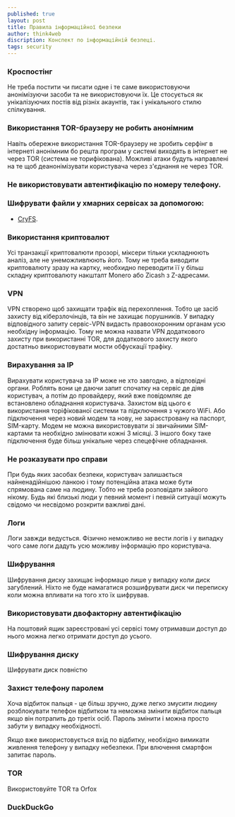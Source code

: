 ```yaml
---
published: true
layout: post
title: Правила інформаційної безпеки
author: think4web
discription: Конспект по інформаційній безпеці.
tags: security
---
```


### Кроспостінг

Не треба постити чи писати одне і те саме використовуючи анонімізуючи засоби та не використовуючи їх. Це стосується як унікалізуючих постів від різніх акаунтів, так і унікального стилю спілкування. 

### Використання TOR-браузеру не робить анонімним

Навіть обережне використання TOR-браузеру не зробить серфінг в інтернеті анонімним бо решта програм у системі виходять в інтернет не через TOR (система не торифікована). Можливі атаки будуть направлені на те щоб деанонімізувати користувача через з'єднання не через TOR.

### Не використовувати автентифікацію по номеру телефону.

### Шифрувати файли у хмарних сервісах за допомогою:
- [CryFS](/CryFS/).

### Використання криптовалют

Усі транзакції криптовалюти прозорі, міксери тільки ускладнюють аналіз, але не унеможливлюють його. Тому не треба виводити криптовалюту зразу на картку, необхидно переводити її у більш складну криптовалюту накшталт Monero або Zicash з Z-адресами.

### VPN 

VPN створено щоб захищати трафік від перехоплення. Тобто це засіб захисту від кіберзлочінців, та він не захищає порушників. У випадку відповідного запиту сервіс-VPN видасть правоохоронним органам усю необхідну інформацію. Тому не можна назвати VPN додаткового захисту при використанні TOR, для додаткового захисту якого достатньо використовувати мости обфускації трафіку. 

### Вирахування за IP

Вирахувати користувача за IP може не хто завгодно, а відповідні органи. Роблять вони це даючи запит спочатку на сервіс де діяв користувач, а потім до провайдеру, який вже повідомляє де встановлено обладнання користувача. Захистом від цього є використання торіфікованої системи та підключення з чужого WiFi. Або підключення через новий модем та нову, не зараєстровану на паспорт, SIM-карту. Модем не можна використовувати зі звичайними SIM-картами та необхідно змінювати кожні 3 місяці. З іншого боку таке підключення буде більш унікальне через спецефічне обладнання.

### Не розказувати про справи

При будь яких засобах безпеки, користувач залишається найненадійнішою ланкою і тому потенційна атака може бути спрямована саме на людину. Тобто не треба розповідати зайвого нікому. Будь які близькі люди у певний момент і певній ситуації можуть свідомо чи несвідомо розкрити важливі дані. 

### Логи

Логи завжди ведусться. Фізично неможливо не вести логів і у випадку чого саме логи дадуть усю можливу інформацію про користувача.

### Шифрування

Шифрування диску захищає інформацю лише у випадку коли диск загублений. Ніхто не буде намагатися розшифрувати диск чи переписку коли можна впливати на того хто їх шифрував.

### Використовувати двофакторну автентифікацію

На поштовий ящик зареєстровані усі сервісі тому отримавши доступ до нього можна легко отримати доступ до усього.

### Шифрування диску

Шифрувати диск повністю

### Захист телефону паролем

Хоча відбиток пальця - це більш зручно, дуже легко змусити людину розблокувати телефон відбитком та неможна змінити відбиток пальця якщо він потрапить до третіх осіб. Пароль змінити і можна просто забути у випадку необхідності.

Якщо вже використовується вхід по відбитку, необхідно вимикати живлення телефону у випадку небезпеки. При влючення смартфон запитає пароль.

### TOR

Використовуйте TOR та Orfox

### DuckDuckGo


